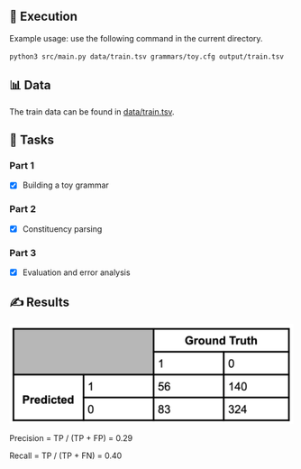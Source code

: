 ## 🏃 Execution

Example usage: use the following command in the current directory.

`python3 src/main.py data/train.tsv grammars/toy.cfg output/train.tsv`

## 📊 Data

The train data can be found in [data/train.tsv](data/train.tsv).

## 📝 Tasks
### Part 1
- [x] Building a toy grammar

### Part 2 
- [x] Constituency parsing

### Part 3
- [x] Evaluation and error analysis

## ✍️ Results
![Classification Report](https://github.com/zamaniali1995/grammar_checker/blob/master/classification_report.png)

Precision = TP / (TP + FP) = 0.29

Recall = TP / (TP + FN)  = 0.40

